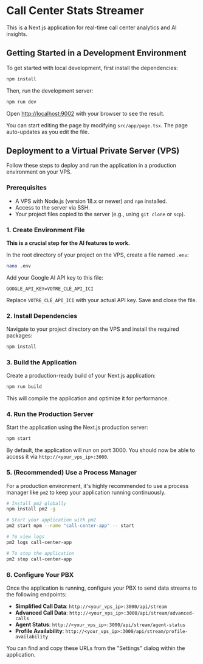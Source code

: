 # Call Center Stats Streamer

This is a Next.js application for real-time call center analytics and AI insights.

## Getting Started in a Development Environment

To get started with local development, first install the dependencies:

```bash
npm install
```

Then, run the development server:

```bash
npm run dev
```

Open [http://localhost:9002](http://localhost:9002) with your browser to see the result.

You can start editing the page by modifying `src/app/page.tsx`. The page auto-updates as you edit the file.

## Deployment to a Virtual Private Server (VPS)

Follow these steps to deploy and run the application in a production environment on your VPS.

### Prerequisites

- A VPS with Node.js (version 18.x or newer) and `npm` installed.
- Access to the server via SSH.
- Your project files copied to the server (e.g., using `git clone` or `scp`).

### 1. Create Environment File

**This is a crucial step for the AI features to work.**

In the root directory of your project on the VPS, create a file named `.env`:

```bash
nano .env
```

Add your Google AI API key to this file:

```
GOOGLE_API_KEY=VOTRE_CLÉ_API_ICI
```

Replace `VOTRE_CLÉ_API_ICI` with your actual API key. Save and close the file.

### 2. Install Dependencies

Navigate to your project directory on the VPS and install the required packages:

```bash
npm install
```

### 3. Build the Application

Create a production-ready build of your Next.js application:

```bash
npm run build
```

This will compile the application and optimize it for performance.

### 4. Run the Production Server

Start the application using the Next.js production server:

```bash
npm start
```

By default, the application will run on port 3000. You should now be able to access it via `http://<your_vps_ip>:3000`.

### 5. (Recommended) Use a Process Manager

For a production environment, it's highly recommended to use a process manager like `pm2` to keep your application running continuously.

```bash
# Install pm2 globally
npm install pm2 -g

# Start your application with pm2
pm2 start npm --name "call-center-app" -- start

# To view logs
pm2 logs call-center-app

# To stop the application
pm2 stop call-center-app
```

### 6. Configure Your PBX

Once the application is running, configure your PBX to send data streams to the following endpoints:

- **Simplified Call Data**: `http://<your_vps_ip>:3000/api/stream`
- **Advanced Call Data**: `http://<your_vps_ip>:3000/api/stream/advanced-calls`
- **Agent Status**: `http://<your_vps_ip>:3000/api/stream/agent-status`
- **Profile Availability**: `http://<your_vps_ip>:3000/api/stream/profile-availability`

You can find and copy these URLs from the "Settings" dialog within the application.
